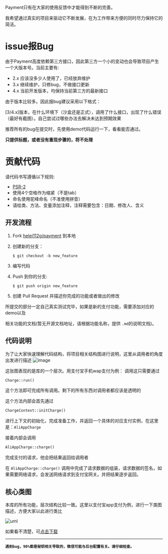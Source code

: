 Payment只有在大家的使用反馈中才能得到不断的完善。

我希望通过真实的项目来驱动它不断发展，在为工作带来方便的同时尽力保持它的简洁。

# issue报Bug
由于Payment高度依赖第三方接口，因此第三方一个小的变动也会导致项目产生一个大版本号。当前主要有:
- 2.x 应该没多少人使用了，已经放弃维护
- 3.x 继续维护，只修bug，不做接口更新 
- 4.x 当前开发版本，均保持当前第三方的最新接口

由于版本比较多。因此报bug建议采用以下格式：

[3/4.x]版本，在什么环境下（沙盒还是正式），调用了什么接口，出现了什么错误（最好有截图）。自己尝试过哪些办法去解决未达到预期效果

推荐所有的bug在提交时，先使用demo代码运行一下，看看能否通过。

**只提供标题，或者没有重现步骤的，将不处理**

# 贡献代码
请代码书写遵循以下规则:

- [PSR-2](https://github.com/php-fig/fig-standards/blob/master/accepted/PSR-2-coding-style-guide.md)
- 使用4个空格作为缩紧（不是tab）
- 命名使用驼峰命名（不准使用拼音）
- 请给类、方法、变量添加注释，注释需要包含：日期、修改人、含义

## 开发流程

1. Fork [helei112g/payment](https://github.com/helei112g/payment) 到本地
2. 创建新的分支：

    ```shell
    $ git checkout -b new_feature
    ```

3. 编写代码
4. Push 到你的分支:

    ```shell
    $ git push origin new_feature
    ```

5. 创建 Pull Request 并描述你完成的功能或者做出的修改

所提交的部分一定自己真实测试完毕，如果是新的支付功能，需要添加对应的demo以及

相关功能的文档(暂无开源文档地址，请根据功能名称，提供 `.md`的说明文档)。

## 代码说明
为了让大家快速理解代码结构，将项目相关结构图进行说明，这里从调用者的角度出发进行描述
![image](http://ol59nqr1i.bkt.clouddn.com/jiegou.jpeg)

这张图表现的是库的一个层次。用支付宝手机wap支付为例：
调用这只需要通过
```php
Charge::run()
```
这个方法即可完成所有调用。剩下的所有东西对调用者都应该是透明的

这个方法内部会首先通过
```php
ChargeContext::initCharge()
```
进行上下文的初始化，完成准备工作，并返回一个具体的对应支付实例，在这里是：`AliAppCharge`

接着内部会调用
```php
AliAppCharge::charge()
```
完成支付的请求，他会把结果返回给调用者

在 `AliAppCharge::charge()` 调用中完成了请求数据的组装，请求数据的签名，如果需要网络请求，会发送网络请求到支付宝网关。并把结果逐步返回。

## 核心类图
本库的所有功能，层次结构比较一致。这里以支付宝app支付为例，进行一下类图描述，方便大家以此进行类比

![uml](http://ol59nqr1i.bkt.clouddn.com/payment-uml.png)

如果看不清楚，可[点击下载](http://ol59nqr1i.bkt.clouddn.com/payment-uml.png)

---------
**`遇到bug，90%都是秘钥相关导致的，微信可能与后台配置有关。请仔细检查。`**